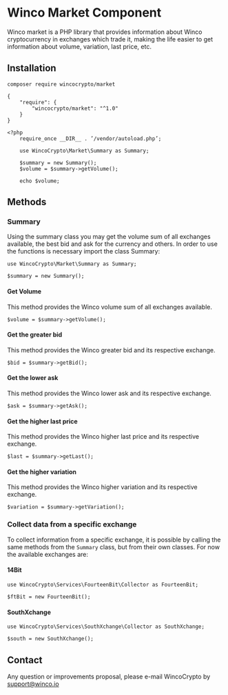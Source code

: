 # Winco Market Component

Winco market is a PHP library that provides information about Winco cryptocurrency in exchanges which trade it, making the life easier to get information about volume, variation, last price, etc.


## Installation

```
composer require wincocrypto/market
```

```
{
    "require": {
        "wincocrypto/market": "^1.0"
    }
}
```

```
<?php
    require_once __DIR__ . ’/vendor/autoload.php’;

    use WincoCrypto\Market\Summary as Summary;

    $summary = new Summary();
    $volume = $summary->getVolume();

    echo $volume;
```

## Methods

### Summary

Using the summary class you may get the volume sum of all exchanges available, the best bid and ask for the currency and others.
In order to use the functions is necessary import the class Summary:

```
use WincoCrypto\Market\Summary as Summary;

$summary = new Summary();
```

#### Get Volume

This method provides the Winco volume sum of all exchanges available.

```
$volume = $summary->getVolume();
```

#### Get the greater bid

This method provides the Winco greater bid and its respective exchange.

```
$bid = $summary->getBid();
```

#### Get the lower ask

This method provides the Winco lower ask and its respective exchange.

```
$ask = $summary->getAsk();
```

#### Get the higher last price

This method provides the Winco higher last price and its respective exchange.

```
$last = $summary->getLast();
```

#### Get the higher variation

This method provides the Winco higher variation and its respective exchange.

```
$variation = $summary->getVariation();
```

### Collect data from a specific exchange

To collect information from a specific exchange, it is possible by calling the same methods from the `Summary` class, but from their own classes. For now the available exchanges are:

#### 14Bit

```
use WincoCrypto\Services\FourteenBit\Collector as FourteenBit;

$ftBit = new FourteenBit();
```

#### SouthXchange

```
use WincoCrypto\Services\SouthXchange\Collector as SouthXchange;

$south = new SouthXchange();
```

## Contact 

Any question or improvements proposal, please e-mail WincoCrypto by support@winco.io
